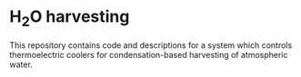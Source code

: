 # H<sub>2</sub>O harvesting
This repository contains code and descriptions for a system which controls thermoelectric coolers for condensation-based harvesting of atmospheric water.
